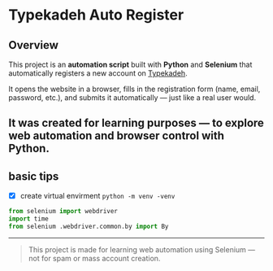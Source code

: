 #  Typekadeh Auto Register

##  Overview

This project is an **automation script** built with **Python** and **Selenium** that automatically registers a new account on [Typekadeh](https://typekadeh.com).

It opens the website in a browser, fills in the registration form (name, email, password, etc.), and submits it automatically — just like a real user would.

It was created for learning purposes — to explore web automation and browser control with Python.
---

##  basic tips
- [x] create virtual envirment `python -m venv -venv`
``` python 
from selenium import webdriver
import time
from selenium .webdriver.common.by import By
```

---

>  This project is made for learning web automation using Selenium — not for spam or mass account creation.
